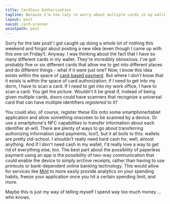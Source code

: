 ```yaml
---
title: Cardless Authorization
tagline: Because I'm too lazy to worry about multiple cards in my wallet.
layout: post
navid: card-scanner
assetpath: post
---
```


Sorry for the late post! I got caught up doing a whole lot of nothing this weekend and forgot about posting a new idea (even though I came up with this one on Friday!). Anyway. I was thinking about the fact that I have so many different cards in my wallet. They're incredibly obnoxious. I've got probably five or six different cards that allow me to get into different places and do different things - what if it were just one? Now, I *know* this idea exists within the space of [card-based payment](https://www.simple.com). But where I *don't* know that it exists is within the space of card authorization; if I need to get into my dorm, I have to scan a card. If I need to get into my work office, I have to scan a card. You get the picture. Wouldn't it be great if, instead of being given multiple cards, doors could have scanners that recognize a universal card that can have multiple identifiers *registered* to it?

You could also, of course, register these IDs onto some smartphone/tablet application and allow something onscreen to be scanned by a device. Or use a smartphone's NFC capabilities to transfer information about each identifier at-will. There are plenty of ways to go about transferring authorizing information (and payments, too!), but it all boils to this: wallets are pretty old-school. I shouldn't really need hard cash for, well, almost anything. And if I don't need cash in my wallet, I'd really love a way to get rid of everything else, too. The best part about the possibility of paperless payment using an app is the possibility of two-way communication that could enable the device to simply archive receipts, rather than having to use printouts or bank-dependent online banking technology. This would allow for services like [Mint](https://www.mint.com) to more easily provide analytics on your spending habits, freeze your application once you hit a certain spending limit, and more.

Maybe this is just my way of telling myself I spend way too much money ... who knows.